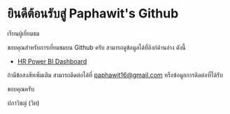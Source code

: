 # ยินดีต้อนรับสู่ Paphawit's Github
เรียนผู้เยี่ยมชม

ขอบคุณสำหรับการเยี่ยมชมบน Github ครับ
สามารถดูข้อมูลได้ที่ลิงก์ด้านล่าง ดังนี้
- [HR Power BI Dashboard](https://github.com/Paphawit/Project/blob/main/HR%20Power%20BI%20Dashboard/HR%20Power%20BI%20Dashboard.ipynb)

ถ้ามีข้อสงสัยเพิ่มเติม สามารถติดต่อได้ที่ paphawit16@gmail.com หรือข้อมูลการติดต่อที่ได้รับ

ขอบคุณครับ

ปภาวิชญ์ (วิท)